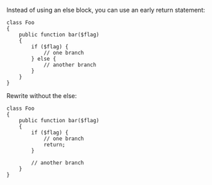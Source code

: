
Instead of using an else block, you can use an early return statement:

    class Foo
    {
        public function bar($flag)
        {
            if ($flag) {
                // one branch
            } else {
                // another branch
            }
        }
    }

Rewrite without the else:

    class Foo
    {
        public function bar($flag)
        {
            if ($flag) {
                // one branch
                return;
            }

            // another branch
        }
    }
      